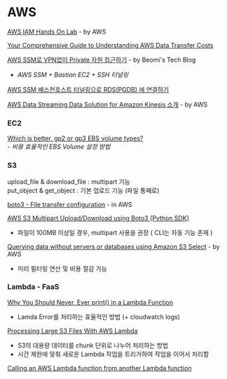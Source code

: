 # AWS

[AWS IAM Hands On Lab](https://whchoi98.gitbook.io/aws-iam/) - by AWS

[Your Comprehensive Guide to Understanding AWS Data Transfer Costs](https://medium.com/@mulupuru/your-comprehensive-guide-to-understanding-aws-data-transfer-costs-f5c8241d65ed)

 [AWS SSM로 VPN없이 Private 자원 접근하기](https://beomi.github.io/2020/02/13/AWS-SSM-with-Bastion/) - by Beomi's Tech Blog  
  -  _AWS SSM + Bastion EC2 + SSH 터널링_

[AWS SSM 배스천호스트 터널링으로 RDS\(PGDB\) 에 연결하기](http://blog.haandol.com/2020/05/01/bastion-host-tunnel-rds.html)

[AWS Data Streaming Data Solution for Amazon Kinesis 소개](https://aws.amazon.com/ko/about-aws/whats-new/2020/09/introducing-aws-data-streaming-data-solution-for-amazon-kinesis/?sc_channel=em&sc_campaign=GLOBAL_CT_NL_global-snapshot-newsletter_20200910_&sc_medium=em_294590&sc_content=PA_nl_la&sc_geo=mult&sc_country=global&sc_outcome=pa&trk=em_294590&mkt_tok=eyJpIjoiTkdZeU1XRmlOREZqWmpRNSIsInQiOiJLbTBYRnVWc3FVV2EzdlpWVTBjczVjc0xWRDN2Z3AyRzZ5c2dQdjZIYVJ2NmZ5VnpVRjNxUnF0WjJPUXFmMzhVZVd3Y2Q2SHlvczFxSmpZXC9aNTdCdThLdnVBbHdONXhjQXBaWFQ1TTgxUWpVTmoycGNoOHlaTHhHNmR3NXhudmxLV2N5MDhUV2x2eWQyU3I0K2EzamdRPT0ifQ%3D%3D) - by AWS

### EC2

[Which is better, gp2 or gp3 EBS volume types?](https://ahmedahamid.com/which-is-better/?fbclid=IwAR3TSSM436Dn1RmQfTCVRSyeXgt_Sfjw6TgmPsN7KEwVKTeZNcuuMhnnIFc#:~:text=The%20graph%20shows%20that%20gp3,allows%20a%20much%20higher%20throughput)  
  _- 비용 효율적인 EBS Volume 설정 방법_

### S3

upload\_file & download\_file : multipart 기능  
put\_object & get\_object : 기본 업로드 기능 \(파일 통째로\)

[boto3 - File transfer configuration](https://boto3.amazonaws.com/v1/documentation/api/latest/guide/s3.html#uploads) - in AWS

[AWS S3 Multipart Upload/Download using Boto3 \(Python SDK\)](https://medium.com/analytics-vidhya/aws-s3-multipart-upload-download-using-boto3-python-sdk-2dedb0945f11)  
  -  파일이 100MB 이상일 경우, multipart 사용을 권장 \( CLI는 자동 기능 존재 \) 

[Querying data without servers or databases using Amazon S3 Select](https://aws.amazon.com/ko/blogs/storage/querying-data-without-servers-or-databases-using-amazon-s3-select/) - by AWS  
  - 미리 필터링 연산 및 비용 절감 가능 

### Lambda - FaaS

[Why You Should Never, Ever print\(\) in a Lambda Function](https://towardsdatascience.com/why-you-should-never-ever-print-in-a-lambda-function-f997d684a705#--responses)  
  -  Lamda Error를 처리하는 효율적인 방법 \(+ cloudwatch logs\) 

[Processing Large S3 Files With AWS Lambda](https://medium.com/swlh/processing-large-s3-files-with-aws-lambda-2c5840ae5c91)  
  -  S3의 대용량 데이터를 chunk 단위로 나누어 처리하는 방법  
  -  시간 제한에 맞춰 새로운 Lambda 작업을 트리거하여 작업을 이어서 처리함

[Calling an AWS Lambda function from another Lambda function  
](https://www.sqlshack.com/calling-an-aws-lambda-function-from-another-lambda-function/)



